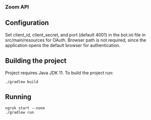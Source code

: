 ### Zoom API

## Configuration
Set client_id, client_secret, and port (default 4001) in the bot.ini file in src/main/resources for OAuth.
Browser path is not required, since the application opens the default browser for authentication.

## Building the project

Project requires Java JDK 11.
To build the project run:
```
./gradlew build
```

## Running
```
ngrok start --none
./gradlew run
```

